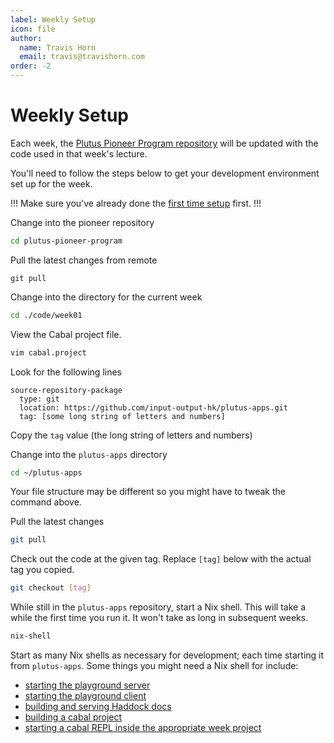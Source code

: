 ```yaml
---
label: Weekly Setup
icon: file
author:
  name: Travis Horn
  email: travis@travishorn.com
order: -2
---
```


# Weekly Setup

Each week, the [Plutus Pioneer Program
repository](https://github.com/input-output-hk/plutus-pioneer-program) will be
updated with the code used in that week's lecture.

You'll need to follow the steps below to get your development environment set up
for the week.

!!!
Make sure you've already done the [first time
setup](./first-time-setup.md) first.
!!!

Change into the pioneer repository

```bash
cd plutus-pioneer-program
```

Pull the latest changes from remote

```
git pull
```

Change into the directory for the current week

```bash
cd ./code/week01
```

View the Cabal project file.

```bash
vim cabal.project
```

Look for the following lines

```
source-repository-package
  type: git
  location: https://github.com/input-output-hk/plutus-apps.git
  tag: [some long string of letters and numbers]
```

Copy the `tag` value (the long string of letters and numbers)

Change into the `plutus-apps` directory

```bash
cd ~/plutus-apps
```

Your file structure may be different so you might have to tweak the command
above.

Pull the latest changes

```bash
git pull
```

Check out the code at the given tag. Replace `[tag]` below with the actual tag
you copied.

```bash
git checkout [tag]
```

While still in the `plutus-apps` repository, start a Nix shell. This will take a
while the first time you run it. It won't take as long in subsequent weeks.

```bash
nix-shell
```

Start as many Nix shells as necessary for development; each time starting it
from `plutus-apps`. Some things you might need a Nix shell for include:

- [starting the playground server](./appendix/run-plutus-playground-locally.md)
- [starting the playground client](./appendix/run-plutus-playground-locally.md)
- [building and serving Haddock docs](./appendix/run-haddock-docs-locally.md)
- [building a cabal
  project](./01-eutxo-english-auction/03-building-example-code.md)
- [starting a cabal REPL inside the appropriate week
  project](./01-eutxo-english-auction/03-building-example-code.md#starting-a-repl)
